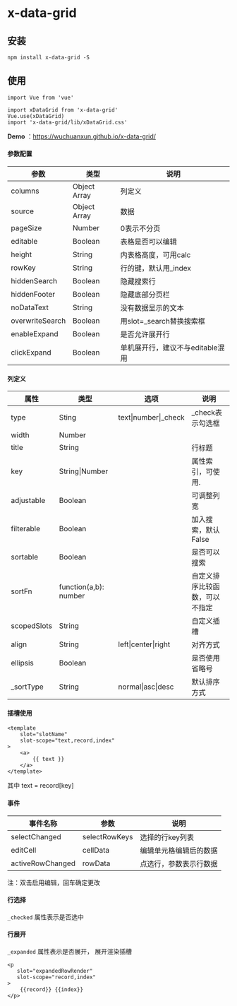 # x-data-grid

## 安装
```
npm install x-data-grid -S
```

## 使用
```
import Vue from 'vue'

import xDataGrid from 'x-data-grid'
Vue.use(xDataGrid)
import 'x-data-grid/lib/xDataGrid.css'
```



**Demo** ：https://wuchuanxun.github.io/x-data-grid/

#### 参数配置

| 参数         | 类型         | 说明                 |
| ------------ | ------------ | -------------------- |
| columns      | Object Array | 列定义               |
| source       | Object Array | 数据                 |
| pageSize     | Number       | 0表示不分页          |
| editable     | Boolean      | 表格是否可以编辑     |
| height       | String       | 内表格高度，可用calc |
| rowKey       | String       | 行的键，默认用_index |
| hiddenSearch | Boolean      | 隐藏搜索行           |
| hiddenFooter | Boolean      | 隐藏底部分页栏       |
| noDataText   | String       | 没有数据显示的文本   |
| overwriteSearch   | Boolean  | 用slot=_search替换搜索框 |
| enableExpand | Boolean | 是否允许展开行 |
| clickExpand | Boolean | 单机展开行，建议不与editable混用 |



#### 列定义

| 属性        | 类型                  | 选项                 | 说明                           |
| ----------- | --------------------- | -------------------- | ------------------------------ |
| type        | Sting                 | text\|number\|_check | _check表示勾选框               |
| width       | Number                |                      |                                |
| title       | String                |                      | 行标题                         |
| key         | String\|Number        |                      | 属性索引，可使用.              |
| adjustable  | Boolean               |                      | 可调整列宽                     |
| filterable  | Boolean               |                      | 加入搜索，默认False            |
| sortable    | Boolean               |                      | 是否可以搜索                   |
| sortFn      | function(a,b): number |                      | 自定义排序比较函数，可以不指定 |
| scopedSlots | String                |                      | 自定义插槽                     |
| align       | String                | left\|center\|right  | 对齐方式                       |
| ellipsis    | Boolean               |                      | 是否使用省略号                 |
| _sortType   | String                | normal\|asc\|desc    | 默认排序方式                   |



#### 插槽使用

```vue
<template
    slot="slotName"
    slot-scope="text,record,index"
>
	<a>
    	{{ text }}
    </a>
</template>
```

其中 text = record[key] 



#### 事件

| 事件名称         | 参数          | 说明                   |
| ---------------- | ------------- | ---------------------- |
| selectChanged    | selectRowKeys | 选择的行key列表        |
| editCell         | cellData      | 编辑单元格编辑后的数据 |
| activeRowChanged | rowData       | 点选行，参数表示行数据 |

注：双击启用编辑，回车确定更改



#### 行选择

`_checked` 属性表示是否选中



#### 行展开

`_expanded` 属性表示是否展开， 展开渲染插槽

```vue
<p
   slot="expandedRowRender"
   slot-scope="record,index"
>
    {{record}} {{index}}
</p>
```

